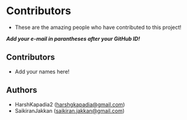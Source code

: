 # Contributors
- These are the amazing people who have contributed to this project!

***Add your e-mail in parantheses after your GitHub ID!***

## Contributors
- Add your names here!

## Authors
- HarshKapadia2 (harshgkapadia@gmail.com)
- SaikiranJakkan (saikiran.jakkan@gmail.com)
